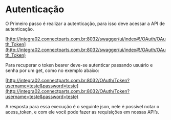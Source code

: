 # Autenticação


O Primeiro passo é realizar a autenticação, para isso deve acessar a API de autenticação.
 
[http://integra02.connectparts.com.br:8032/swagger/ui/index#!/OAuth/OAuth_Token](http://integra02.connectparts.com.br:8032/swagger/ui/index#!/OAuth/OAuth_Token)

Para recuperar o token bearer deve-se autenticar passando usuário e senha por um get, como no exemplo abaixo:

[http://integra02.connectparts.com.br:8032/OAuth/Token?username=teste&password=teste](http://integra02.connectparts.com.br:8032/OAuth/Token?username=teste&password=teste)

A resposta para essa execução é o seguinte json, nele é possível notar o acess_token, e com ele você pode fazer as requisições em nossas API’s.
